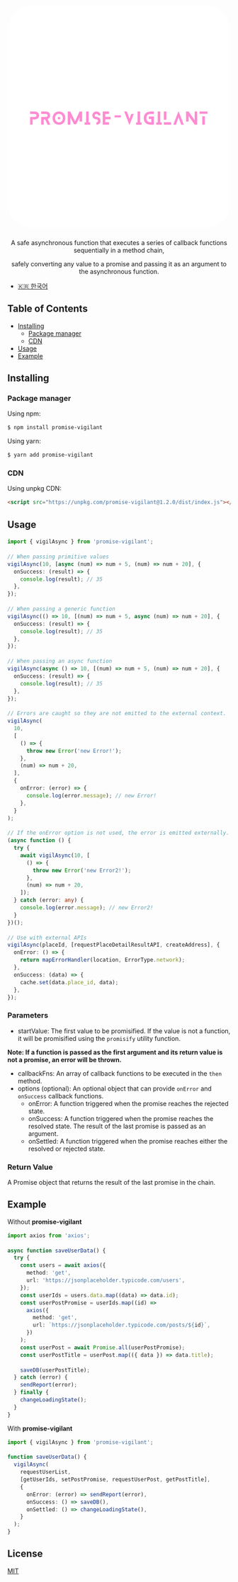<h1 align="center">
   <b>
      <img src="assets/promise-vigilant.png" alt="promise-vigilant logo" style="height: 500px; width:500px; border-radius: 50px;"/><br>
   </b>
</h1>

<p align="center">A safe asynchronous function that executes a series of callback functions sequentially in a method chain,</p>
<p align="center">safely converting any value to a promise and passing it as an argument to the asynchronous function.</p>

- [🇰🇷 한국어](./README.md)

## Table of Contents

- [Installing](#installing)
  - [Package manager](#package-manager)
  - [CDN](#cdn)
- [Usage](#usage)
- [Example](#example)

## Installing

### Package manager

Using npm:

```bash
$ npm install promise-vigilant
```

Using yarn:

```bash
$ yarn add promise-vigilant
```

### CDN

Using unpkg CDN:

```html
<script src="https://unpkg.com/promise-vigilant@1.2.0/dist/index.js"></script>
```

## Usage

```typescript
import { vigilAsync } from 'promise-vigilant';

// When passing primitive values
vigilAsync(10, [async (num) => num + 5, (num) => num + 20], {
  onSuccess: (result) => {
    console.log(result); // 35
  },
});

// When passing a generic function
vigilAsync(() => 10, [(num) => num + 5, async (num) => num + 20], {
  onSuccess: (result) => {
    console.log(result); // 35
  },
});

// When passing an async function
vigilAsync(async () => 10, [(num) => num + 5, (num) => num + 20], {
  onSuccess: (result) => {
    console.log(result); // 35
  },
});

// Errors are caught so they are not emitted to the external context.
vigilAsync(
  10,
  [
    () => {
      throw new Error('new Error!');
    },
    (num) => num + 20,
  ],
  {
    onError: (error) => {
      console.log(error.message); // new Error!
    },
  }
);

// If the onError option is not used, the error is emitted externally.
(async function () {
  try {
    await vigilAsync(10, [
      () => {
        throw new Error('new Error2!');
      },
      (num) => num + 20,
    ]);
  } catch (error: any) {
    console.log(error.message); // new Error2!
  }
})();

// Use with external APIs
vigilAsync(placeId, [requestPlaceDetailResultAPI, createAddress], {
  onError: () => {
    return mapErrorHandler(location, ErrorType.network);
  },
  onSuccess: (data) => {
    cache.set(data.place_id, data);
  },
});
```

### Parameters

- startValue: The first value to be promisified. If the value is not a function, it will be promisified using the `promisify` utility function.

**Note: If a function is passed as the first argument and its return value is not a promise, an error will be thrown.**

- callbackFns: An array of callback functions to be executed in the `then` method.
- options (optional): An optional object that can provide `onError` and `onSuccess` callback functions.
  - onError: A function triggered when the promise reaches the rejected state.
  - onSuccess: A function triggered when the promise reaches the resolved state. The result of the last promise is passed as an argument.
  - onSettled: A function triggered when the promise reaches either the resolved or rejected state.

### Return Value

A Promise object that returns the result of the last promise in the chain.

## Example

Without **promise-vigilant**

```ts
import axios from 'axios';

async function saveUserData() {
  try {
    const users = await axios({
      method: 'get',
      url: 'https://jsonplaceholder.typicode.com/users',
    });
    const userIds = users.data.map((data) => data.id);
    const userPostPromise = userIds.map((id) =>
      axios({
        method: 'get',
        url: `https://jsonplaceholder.typicode.com/posts/${id}`,
      })
    );
    const userPost = await Promise.all(userPostPromise);
    const userPostTitle = userPost.map(({ data }) => data.title);

    saveDB(userPostTitle);
  } catch (error) {
    sendReport(error);
  } finally {
    changeLoadingState();
  }
}
```

With **promise-vigilant**

```ts
import { vigilAsync } from 'promise-vigilant';

function saveUserData() {
  vigilAsync(
    requestUserList,
    [getUserIds, setPostPromise, requestUserPost, getPostTitle],
    {
      onError: (error) => sendReport(error),
      onSuccess: () => saveDB(),
      onSettled: () => changeLoadingState(),
    }
  );
}
```

## License

[MIT](https://github.com/jeongbaebang/promise-vigilant/blob/main/LICENSE)

